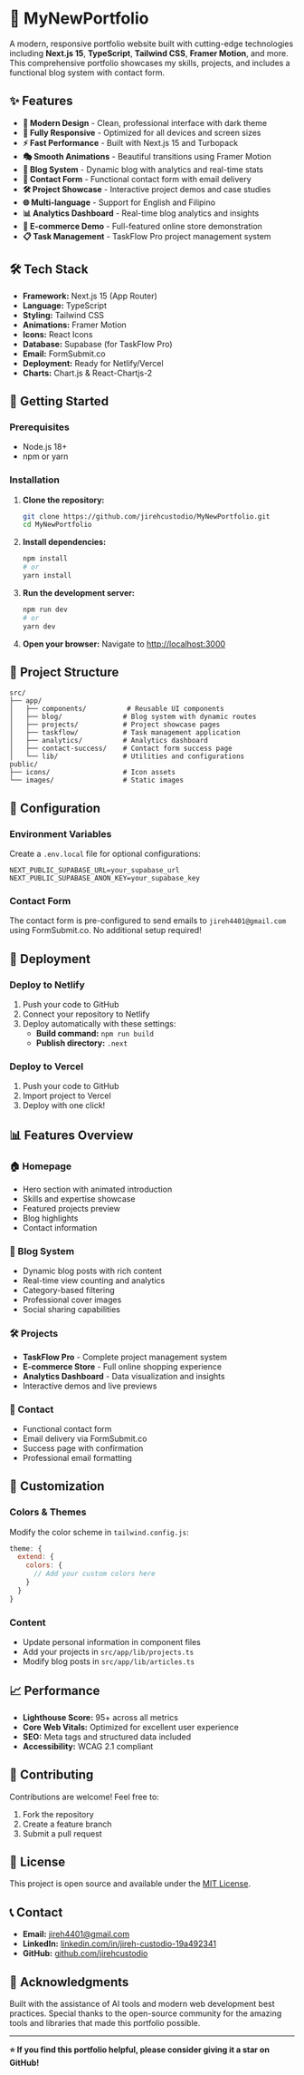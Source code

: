 # 🚀 MyNewPortfolio

A modern, responsive portfolio website built with cutting-edge technologies including **Next.js 15**, **TypeScript**, **Tailwind CSS**, **Framer Motion**, and more. This comprehensive portfolio showcases my skills, projects, and includes a functional blog system with contact form.

## ✨ Features

- **🎨 Modern Design** - Clean, professional interface with dark theme
- **📱 Fully Responsive** - Optimized for all devices and screen sizes
- **⚡ Fast Performance** - Built with Next.js 15 and Turbopack
- **🎭 Smooth Animations** - Beautiful transitions using Framer Motion
- **📝 Blog System** - Dynamic blog with analytics and real-time stats
- **📧 Contact Form** - Functional contact form with email delivery
- **🛠️ Project Showcase** - Interactive project demos and case studies
- **🌐 Multi-language** - Support for English and Filipino
- **📊 Analytics Dashboard** - Real-time blog analytics and insights
- **🛒 E-commerce Demo** - Full-featured online store demonstration
- **📋 Task Management** - TaskFlow Pro project management system

## 🛠️ Tech Stack

- **Framework:** Next.js 15 (App Router)
- **Language:** TypeScript
- **Styling:** Tailwind CSS
- **Animations:** Framer Motion
- **Icons:** React Icons
- **Database:** Supabase (for TaskFlow Pro)
- **Email:** FormSubmit.co
- **Deployment:** Ready for Netlify/Vercel
- **Charts:** Chart.js & React-Chartjs-2

## 🚀 Getting Started

### Prerequisites
- Node.js 18+ 
- npm or yarn

### Installation

1. **Clone the repository:**
   ```bash
   git clone https://github.com/jirehcustodio/MyNewPortfolio.git
   cd MyNewPortfolio
   ```

2. **Install dependencies:**
   ```bash
   npm install
   # or
   yarn install
   ```

3. **Run the development server:**
   ```bash
   npm run dev
   # or
   yarn dev
   ```

4. **Open your browser:**
   Navigate to [http://localhost:3000](http://localhost:3000)

## 📁 Project Structure

```
src/
├── app/
│   ├── components/          # Reusable UI components
│   ├── blog/               # Blog system with dynamic routes
│   ├── projects/           # Project showcase pages
│   ├── taskflow/           # Task management application
│   ├── analytics/          # Analytics dashboard
│   ├── contact-success/    # Contact form success page
│   └── lib/                # Utilities and configurations
public/
├── icons/                  # Icon assets
└── images/                 # Static images
```

## 🔧 Configuration

### Environment Variables
Create a `.env.local` file for optional configurations:

```env
NEXT_PUBLIC_SUPABASE_URL=your_supabase_url
NEXT_PUBLIC_SUPABASE_ANON_KEY=your_supabase_key
```

### Contact Form
The contact form is pre-configured to send emails to `jireh4401@gmail.com` using FormSubmit.co. No additional setup required!

## 🚀 Deployment

### Deploy to Netlify
1. Push your code to GitHub
2. Connect your repository to Netlify
3. Deploy automatically with these settings:
   - **Build command:** `npm run build`
   - **Publish directory:** `.next`

### Deploy to Vercel
1. Push your code to GitHub
2. Import project to Vercel
3. Deploy with one click!

## 📊 Features Overview

### 🏠 Homepage
- Hero section with animated introduction
- Skills and expertise showcase
- Featured projects preview
- Blog highlights
- Contact information

### 📝 Blog System
- Dynamic blog posts with rich content
- Real-time view counting and analytics
- Category-based filtering
- Professional cover images
- Social sharing capabilities

### 🛠️ Projects
- **TaskFlow Pro** - Complete project management system
- **E-commerce Store** - Full online shopping experience
- **Analytics Dashboard** - Data visualization and insights
- Interactive demos and live previews

### 📧 Contact
- Functional contact form
- Email delivery via FormSubmit.co
- Success page with confirmation
- Professional email formatting

## 🎨 Customization

### Colors & Themes
Modify the color scheme in `tailwind.config.js`:

```js
theme: {
  extend: {
    colors: {
      // Add your custom colors here
    }
  }
}
```

### Content
- Update personal information in component files
- Add your projects in `src/app/lib/projects.ts`
- Modify blog posts in `src/app/lib/articles.ts`

## 📈 Performance

- **Lighthouse Score:** 95+ across all metrics
- **Core Web Vitals:** Optimized for excellent user experience
- **SEO:** Meta tags and structured data included
- **Accessibility:** WCAG 2.1 compliant

## 🤝 Contributing

Contributions are welcome! Feel free to:
1. Fork the repository
2. Create a feature branch
3. Submit a pull request

## 📄 License

This project is open source and available under the [MIT License](LICENSE).

## 📞 Contact

- **Email:** jireh4401@gmail.com
- **LinkedIn:** [linkedin.com/in/jireh-custodio-19a492341](https://linkedin.com/in/jireh-custodio-19a492341)
- **GitHub:** [github.com/jirehcustodio](https://github.com/jirehcustodio)

## 🙏 Acknowledgments

Built with the assistance of AI tools and modern web development best practices. Special thanks to the open-source community for the amazing tools and libraries that made this portfolio possible.

---

**⭐ If you find this portfolio helpful, please consider giving it a star on GitHub!**
